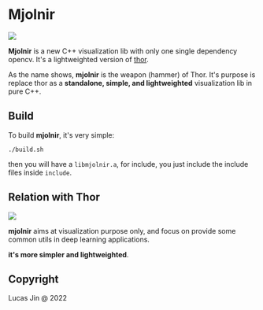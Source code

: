 # Mjolnir

![](https://s1.ax1x.com/2022/08/07/vKZuss.png)


**Mjolnir** is a new C++ visualization lib with only one single dependency opencv. It's a lightweighted version of [thor](https://github.com/jinfagang/thor).

As the name shows, **mjolnir** is the weapon (hammer) of Thor. It's purpose is replace thor as a **standalone, simple, and lightweighted** visualization lib in pure C++.


## Build

To build **mjolnir**, it's very simple:

```
./build.sh
```

then you will have a `libmjolnir.a`, for include, you just include the include files inside `include`.


## Relation with Thor

![](https://camo.githubusercontent.com/eee2093811aff681bb5c8ba0492736b5cb8f99c21babb94b4a969b62a5420c18/68747470733a2f2f73322e617831782e636f6d2f323031392f31312f31352f4d64696738652e706e67)

**mjolnir** aims at visualization purpose only, and focus on provide some common utils in deep learning applications.

**it's more simpler and lightweighted**.


## Copyright

Lucas Jin @ 2022